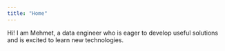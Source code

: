 ```yaml
---
title: "Home"
---
```

Hi! I am Mehmet, a data engineer who is eager to develop useful solutions and is excited to learn new technologies.
